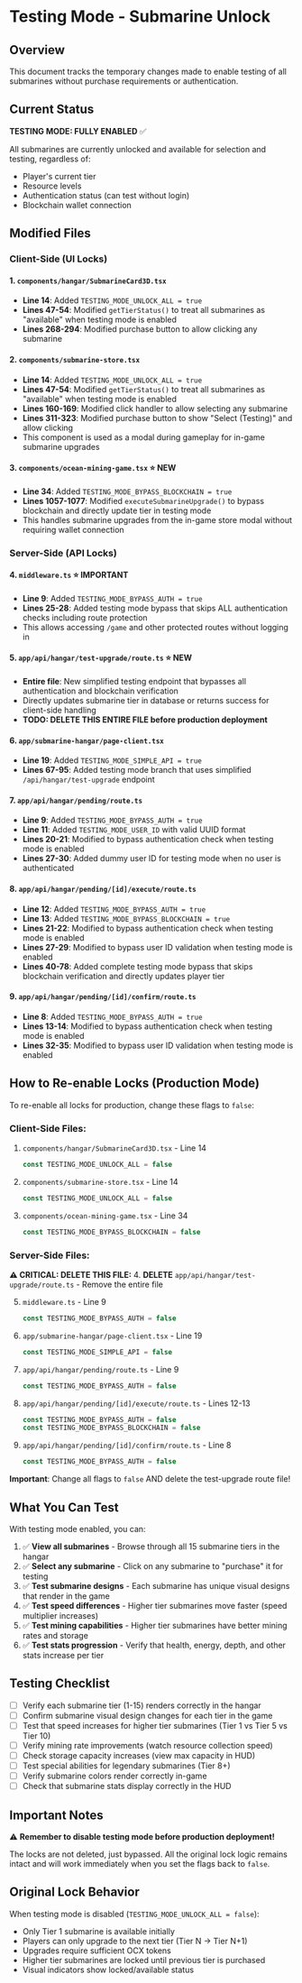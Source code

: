 # Testing Mode - Submarine Unlock

## Overview
This document tracks the temporary changes made to enable testing of all submarines without purchase requirements or authentication.

## Current Status
**TESTING MODE: FULLY ENABLED** ✅

All submarines are currently unlocked and available for selection and testing, regardless of:
- Player's current tier
- Resource levels
- Authentication status (can test without login)
- Blockchain wallet connection

## Modified Files

### Client-Side (UI Locks)

#### 1. `components/hangar/SubmarineCard3D.tsx`
- **Line 14**: Added `TESTING_MODE_UNLOCK_ALL = true`
- **Lines 47-54**: Modified `getTierStatus()` to treat all submarines as "available" when testing mode is enabled
- **Lines 268-294**: Modified purchase button to allow clicking any submarine

#### 2. `components/submarine-store.tsx`
- **Line 14**: Added `TESTING_MODE_UNLOCK_ALL = true`
- **Lines 47-54**: Modified `getTierStatus()` to treat all submarines as "available" when testing mode is enabled
- **Lines 160-169**: Modified click handler to allow selecting any submarine
- **Lines 311-323**: Modified purchase button to show "Select (Testing)" and allow clicking
- This component is used as a modal during gameplay for in-game submarine upgrades

#### 3. `components/ocean-mining-game.tsx` ⭐ NEW
- **Line 34**: Added `TESTING_MODE_BYPASS_BLOCKCHAIN = true`
- **Lines 1057-1077**: Modified `executeSubmarineUpgrade()` to bypass blockchain and directly update tier in testing mode
- This handles submarine upgrades from the in-game store modal without requiring wallet connection

### Server-Side (API Locks)

#### 4. `middleware.ts` ⭐ IMPORTANT
- **Line 9**: Added `TESTING_MODE_BYPASS_AUTH = true`
- **Lines 25-28**: Added testing mode bypass that skips ALL authentication checks including route protection
- This allows accessing `/game` and other protected routes without logging in

#### 5. `app/api/hangar/test-upgrade/route.ts` ⭐ NEW
- **Entire file**: New simplified testing endpoint that bypasses all authentication and blockchain verification
- Directly updates submarine tier in database or returns success for client-side handling
- **TODO: DELETE THIS ENTIRE FILE before production deployment**

#### 6. `app/submarine-hangar/page-client.tsx`
- **Line 19**: Added `TESTING_MODE_SIMPLE_API = true`
- **Lines 67-95**: Added testing mode branch that uses simplified `/api/hangar/test-upgrade` endpoint

#### 7. `app/api/hangar/pending/route.ts`
- **Line 9**: Added `TESTING_MODE_BYPASS_AUTH = true`
- **Line 11**: Added `TESTING_MODE_USER_ID` with valid UUID format
- **Lines 20-21**: Modified to bypass authentication check when testing mode is enabled
- **Lines 27-30**: Added dummy user ID for testing mode when no user is authenticated

#### 8. `app/api/hangar/pending/[id]/execute/route.ts`
- **Line 12**: Added `TESTING_MODE_BYPASS_AUTH = true`
- **Line 13**: Added `TESTING_MODE_BYPASS_BLOCKCHAIN = true`
- **Lines 21-22**: Modified to bypass authentication check when testing mode is enabled
- **Lines 27-29**: Modified to bypass user ID validation when testing mode is enabled
- **Lines 40-78**: Added complete testing mode bypass that skips blockchain verification and directly updates player tier

#### 9. `app/api/hangar/pending/[id]/confirm/route.ts`
- **Line 8**: Added `TESTING_MODE_BYPASS_AUTH = true`
- **Lines 13-14**: Modified to bypass authentication check when testing mode is enabled
- **Lines 32-35**: Modified to bypass user ID validation when testing mode is enabled

## How to Re-enable Locks (Production Mode)

To re-enable all locks for production, change these flags to `false`:

### Client-Side Files:
1. `components/hangar/SubmarineCard3D.tsx` - Line 14
   ```typescript
   const TESTING_MODE_UNLOCK_ALL = false
   ```

2. `components/submarine-store.tsx` - Line 14
   ```typescript
   const TESTING_MODE_UNLOCK_ALL = false
   ```

3. `components/ocean-mining-game.tsx` - Line 34
   ```typescript
   const TESTING_MODE_BYPASS_BLOCKCHAIN = false
   ```

### Server-Side Files:

**⚠️ CRITICAL: DELETE THIS FILE:**
4. **DELETE** `app/api/hangar/test-upgrade/route.ts` - Remove the entire file

5. `middleware.ts` - Line 9
   ```typescript
   const TESTING_MODE_BYPASS_AUTH = false
   ```

6. `app/submarine-hangar/page-client.tsx` - Line 19
   ```typescript
   const TESTING_MODE_SIMPLE_API = false
   ```

7. `app/api/hangar/pending/route.ts` - Line 9
   ```typescript
   const TESTING_MODE_BYPASS_AUTH = false
   ```

8. `app/api/hangar/pending/[id]/execute/route.ts` - Lines 12-13
   ```typescript
   const TESTING_MODE_BYPASS_AUTH = false
   const TESTING_MODE_BYPASS_BLOCKCHAIN = false
   ```

9. `app/api/hangar/pending/[id]/confirm/route.ts` - Line 8
   ```typescript
   const TESTING_MODE_BYPASS_AUTH = false
   ```

**Important**: Change all flags to `false` AND delete the test-upgrade route file!

## What You Can Test

With testing mode enabled, you can:

1. ✅ **View all submarines** - Browse through all 15 submarine tiers in the hangar
2. ✅ **Select any submarine** - Click on any submarine to "purchase" it for testing
3. ✅ **Test submarine designs** - Each submarine has unique visual designs that render in the game
4. ✅ **Test speed differences** - Higher tier submarines move faster (speed multiplier increases)
5. ✅ **Test mining capabilities** - Higher tier submarines have better mining rates and storage
6. ✅ **Test stats progression** - Verify that health, energy, depth, and other stats increase per tier

## Testing Checklist

- [ ] Verify each submarine tier (1-15) renders correctly in the hangar
- [ ] Confirm submarine visual design changes for each tier in the game
- [ ] Test that speed increases for higher tier submarines (Tier 1 vs Tier 5 vs Tier 10)
- [ ] Verify mining rate improvements (watch resource collection speed)
- [ ] Check storage capacity increases (view max capacity in HUD)
- [ ] Test special abilities for legendary submarines (Tier 8+)
- [ ] Verify submarine colors render correctly in-game
- [ ] Check that submarine stats display correctly in the HUD

## Important Notes

⚠️ **Remember to disable testing mode before production deployment!**

The locks are not deleted, just bypassed. All the original lock logic remains intact and will work immediately when you set the flags back to `false`.

## Original Lock Behavior

When testing mode is disabled (`TESTING_MODE_UNLOCK_ALL = false`):
- Only Tier 1 submarine is available initially
- Players can only upgrade to the next tier (Tier N → Tier N+1)
- Upgrades require sufficient OCX tokens
- Higher tier submarines are locked until previous tier is purchased
- Visual indicators show locked/available status

